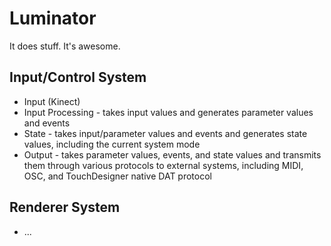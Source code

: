 # Luminator
It does stuff. It's awesome.

## Input/Control System

* Input (Kinect)
* Input Processing - takes input values and generates parameter values and events
* State - takes input/parameter values and events and generates state values, including the current system mode
* Output - takes parameter values, events, and state values and transmits them through various protocols to external systems, including MIDI, OSC, and TouchDesigner native DAT protocol

## Renderer System

* ...
